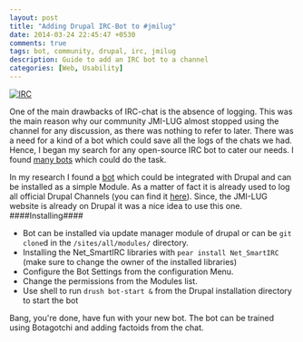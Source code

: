 ```yaml
---
layout: post
title: "Adding Drupal IRC-Bot to #jmilug"
date: 2014-03-24 22:45:47 +0530
comments: true
tags: bot, community, drupal, irc, jmilug
description: Guide to add an IRC bot to a channel
categories: [Web, Usability]
---
```

[![IRC](/images/irc.jpg "IRC Screen")](http://www.flickr.com/photos/kalleboo/2215471286/sizes/o/in/photostream/)

One of the main drawbacks of IRC-chat is the absence of logging. This was the main reason why our community JMI-LUG almost stopped using the channel for any discussion, as there was nothing to refer to later.
  There was a need for a kind of a bot which could save all the logs of the chats we had. Hence, I began my search for any open-source IRC bot to cater our needs.
I found [many bots](http://en.wikipedia.org/wiki/Comparison_of_Internet_Relay_Chat_bots) which could do the task. 

In my research I found a [bot](https://drupal.org/project/bot) which could be integrated with Drupal and can be installed as a simple Module. As a matter of fact it is already used to log all official Drupal Channels (you can find it [here](http://druplicon.info)). Since, the JMI-LUG website is already on Drupal it was a nice idea to use this one.
####Installing####

- Bot can be installed via update manager module of drupal or can be `git clone`d in the `/sites/all/modules/` directory.
- Installing the Net_SmartIRC libraries with `pear install Net_SmartIRC` (make sure to change the owner of the installed libraries)
- Configure the Bot Settings from the configuration Menu.
- Change the permissions from the Modules list.
- Use shell to run `drush bot-start &` from the Drupal installation directory to start the bot

Bang, you're done, have fun with your new bot. The bot can be trained using Botagotchi and adding factoids from the chat.
